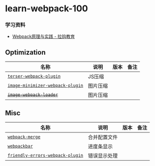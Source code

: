 # learn-webpack-100

### 学习资料

* [Webpack原理与实践 - 拉钩教育](./BV1fb4y1H7nX)





## Optimization

名称|说明|版本|备注
---|---|---|---
[`terser-webpack-plugin`](https://github.com/webpack-contrib/terser-webpack-plugin) | JS压缩
[`image-minimizer-webpack-plugin`](https://github.com/webpack-contrib/image-minimizer-webpack-plugin/) | 图片压缩
~~[`image-webpack-loader`](https://github.com/tcoopman/image-webpack-loader)~~ | 图片压缩

## Misc

名称|说明|版本|备注
---|---|---|---
[`webpack-merge`](https://github.com/survivejs/webpack-merge) | 合并配置文件
[`webpackbar`](https://github.com/unjs/webpackbar) | 进度条显示
[`friendly-errors-webpack-plugin`](https://github.com/geowarin/friendly-errors-webpack-plugin) | 错误显示处理

